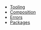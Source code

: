 
- [Tooling](docs/intro-tooling.md)
- [Composition](docs/composition.md)
- [Errors](docs/errors.md)
- [Packages](docs/packages.md)
